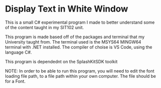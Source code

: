 # Display Text in White Window
This is a small C# experimental program I made to better understand some of the content taught in my SIT102 unit.

This program is made based off of the packages and terminal that my University taught from. 
The terminal used is the MSYS64 MINGW64 terminal with .NET installed. The compiler of choise is VS Code, using the language C#. 

This program is dependednt on the SplashKitSDK toolkit

NOTE: In order to be able to run this program, you will need to edit the font loading file path, to a file path within your own computer. The file should be for a Font.

